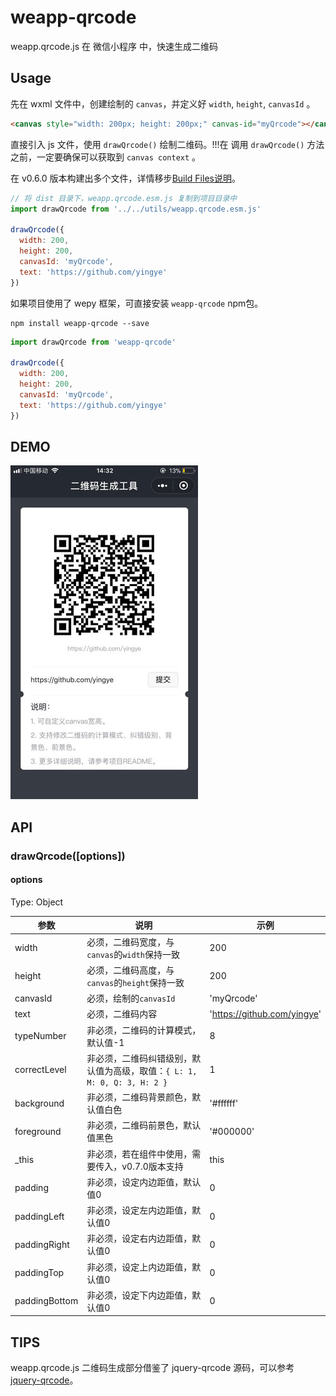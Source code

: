 # weapp-qrcode
weapp.qrcode.js 在 微信小程序 中，快速生成二维码

## Usage

先在 wxml 文件中，创建绘制的 `canvas`，并定义好 `width`, `height`, `canvasId` 。

```html
<canvas style="width: 200px; height: 200px;" canvas-id="myQrcode"></canvas>
```

直接引入 js 文件，使用 `drawQrcode()` 绘制二维码。!!!在 调用 `drawQrcode()` 方法之前，一定要确保可以获取到 `canvas context` 。

在 v0.6.0 版本构建出多个文件，详情移步[Build Files说明](https://github.com/yingye/weapp-qrcode/blob/master/dist/README.md)。

```js
// 将 dist 目录下，weapp.qrcode.esm.js 复制到项目目录中
import drawQrcode from '../../utils/weapp.qrcode.esm.js'

drawQrcode({
  width: 200,
  height: 200,
  canvasId: 'myQrcode',
  text: 'https://github.com/yingye'
})
```

如果项目使用了 wepy 框架，可直接安装 `weapp-qrcode` npm包。

```
npm install weapp-qrcode --save
```

```js
import drawQrcode from 'weapp-qrcode'

drawQrcode({
  width: 200,
  height: 200,
  canvasId: 'myQrcode',
  text: 'https://github.com/yingye'
})
```

## DEMO

![demo-img](./examples/demo.jpg)

## API

### drawQrcode([options])

#### options

Type: Object

| 参数 | 说明 | 示例|
| ------ | ------ | ------ |
| width | 必须，二维码宽度，与`canvas`的`width`保持一致 | 200 |
| height | 必须，二维码高度，与`canvas`的`height`保持一致 | 200 |
| canvasId | 必须，绘制的`canvasId` | 'myQrcode' |
| text | 必须，二维码内容 | 'https://github.com/yingye' |
| typeNumber | 非必须，二维码的计算模式，默认值-1 | 8 |
| correctLevel | 非必须，二维码纠错级别，默认值为高级，取值：`{ L: 1, M: 0, Q: 3, H: 2 }` | 1 |
| background | 非必须，二维码背景颜色，默认值白色 | '#ffffff' |
| foreground | 非必须，二维码前景色，默认值黑色 | '#000000' |
| _this | 非必须，若在组件中使用，需要传入，v0.7.0版本支持 | this |
| padding | 非必须，设定内边距值，默认值0 | 0 |
| paddingLeft | 非必须，设定左内边距值，默认值0 | 0 |
| paddingRight | 非必须，设定右内边距值，默认值0 | 0 |
| paddingTop | 非必须，设定上内边距值，默认值0 | 0 |
| paddingBottom | 非必须，设定下内边距值，默认值0 | 0 |

## TIPS

weapp.qrcode.js 二维码生成部分借鉴了 jquery-qrcode 源码，可以参考 [jquery-qrcode](https://github.com/jeromeetienne/jquery-qrcode)。
